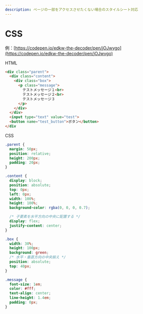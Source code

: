 ```yaml
---
description: ページの一部をアクセスさせたくない場合のスタイルシート対応
---
```


# CSS

例：[https://codepen.io/edkw-the-decoder/pen/jOJwvgo](https://codepen.io/edkw-the-decoder/pen/jOJwvgo)

HTML

```html
<div class="parent">
  <div class="content">
    <div class="box">
      <p class="message">
        テストメッセージ１<br>
        テストメッセージ２<br>
        テストメッセージ３
      </p>
    </div>
  </div>
  <input type="text" value="test">
  <button name="test_button">ボタン</button>
</div
```

CSS

```css
.parent {
  margin: 50px;
  position: relative;
  height: 200px;
  padding: 20px;
}

.content {
  display: block;
  position: absolute;
  top: 0px;
  left: 0px;
  width: 100%;
  height: 100%;
  background-color: rgba(0, 0, 0, 0.7);

  /* 子要素を水平方向の中央に配置する */
  display: flex;
  justify-content: center;
}

.box {
  width: 30%;
  height: 100px;
  background: green;
  /* 水平・垂直方向の中央揃え */
  position: absolute;
  top: 40px;
}

.message {
  font-size: 1em;
  color: #fff;
  text-align: center;
  line-height: 1.4em;
  padding: 0px;
}

```
